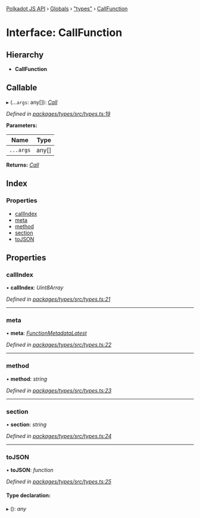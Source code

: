 [Polkadot JS API](../README.md) › [Globals](../globals.md) › ["types"](../modules/_types_.md) › [CallFunction](_types_.callfunction.md)

# Interface: CallFunction

## Hierarchy

* **CallFunction**

## Callable

▸ (...`args`: any[]): *[Call](_interfaces_runtime_types_.call.md)*

*Defined in [packages/types/src/types.ts:19](https://github.com/polkadot-js/api/blob/3619fabe5/packages/types/src/types.ts#L19)*

**Parameters:**

Name | Type |
------ | ------ |
`...args` | any[] |

**Returns:** *[Call](_interfaces_runtime_types_.call.md)*

## Index

### Properties

* [callIndex](_types_.callfunction.md#callindex)
* [meta](_types_.callfunction.md#meta)
* [method](_types_.callfunction.md#method)
* [section](_types_.callfunction.md#section)
* [toJSON](_types_.callfunction.md#tojson)

## Properties

###  callIndex

• **callIndex**: *Uint8Array*

*Defined in [packages/types/src/types.ts:21](https://github.com/polkadot-js/api/blob/3619fabe5/packages/types/src/types.ts#L21)*

___

###  meta

• **meta**: *[FunctionMetadataLatest](_interfaces_metadata_types_.functionmetadatalatest.md)*

*Defined in [packages/types/src/types.ts:22](https://github.com/polkadot-js/api/blob/3619fabe5/packages/types/src/types.ts#L22)*

___

###  method

• **method**: *string*

*Defined in [packages/types/src/types.ts:23](https://github.com/polkadot-js/api/blob/3619fabe5/packages/types/src/types.ts#L23)*

___

###  section

• **section**: *string*

*Defined in [packages/types/src/types.ts:24](https://github.com/polkadot-js/api/blob/3619fabe5/packages/types/src/types.ts#L24)*

___

###  toJSON

• **toJSON**: *function*

*Defined in [packages/types/src/types.ts:25](https://github.com/polkadot-js/api/blob/3619fabe5/packages/types/src/types.ts#L25)*

#### Type declaration:

▸ (): *any*
